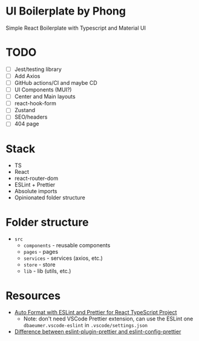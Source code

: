 # UI Boilerplate by Phong

Simple React Boilerplate with Typescript and Material UI

# TODO
- [ ] Jest/testing library
- [ ] Add Axios
- [ ] GitHub actions/CI and maybe CD
- [ ] UI Components (MUI?)
- [ ] Center and Main layouts
- [ ] react-hook-form
- [ ] Zustand
- [ ] SEO/headers
- [ ] 404 page

# Stack
- TS
- React
- react-router-dom
- ESLint + Prettier
- Absolute imports
- Opinionated folder structure

# Folder structure
- `src`
  - `components` - reusable components
  - `pages` - pages
  - `services` - services (axios, etc.)
  - `store` - store
  - `lib` - lib (utils, etc.)

# Resources
- [Auto Format with ESLint and Prettier for React TypeScript Project](https://itnext.io/auto-format-with-eslint-and-prettier-for-react-typescript-project-6526a9d44f81)
  - Note: don't need VSCode Prettier extension, can use the ESLint one `dbaeumer.vscode-eslint` in `.vscode/settings.json`
- [Difference between eslint-plugin-prettier and eslint-config-prettier](https://stackoverflow.com/questions/44690308/whats-the-difference-between-prettier-eslint-eslint-plugin-prettier-and-eslint)